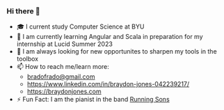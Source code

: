### Hi there 👋
- 🎓 I current study Computer Science at BYU
- 🌱 I am currently learning Angular and Scala in preparation for my internship at Lucid Summer 2023
- 👯 I am always looking for new opportunites to sharpen my tools in the toolbox
- 📫 How to reach me/learn more:
  - bradofrado@gmail.com
  - https://www.linkedin.com/in/braydon-jones-042239217/
  - https://braydonjones.com
- ⚡ Fun Fact: I am the pianist in the band [Running Sons](https://runningsons.com)
<!--
**bradofrado/bradofrado** is a ✨ _special_ ✨ repository because its `README.md` (this file) appears on your GitHub profile.

Here are some ideas to get you started:

- 🔭 I’m currently working on ...
- 🌱 I’m currently learning ...
- 👯 I’m looking to collaborate on ...
- 🤔 I’m looking for help with ...
- 💬 Ask me about ...
- 📫 How to reach me: ...
- 😄 Pronouns: ...
- ⚡ Fun fact: ...
-->

